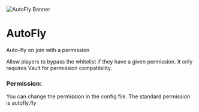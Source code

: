 ![AutoFly Banner](https://i.imgur.com/6magztb.png)

# AutoFly
Auto-fly on join with a permission

Allow players to bypass the whitelist if they have a given permission. It only requires Vault for permission compatibility.

### Permission:
You can change the permission in the config file. 
The standard permission is autofly.fly

